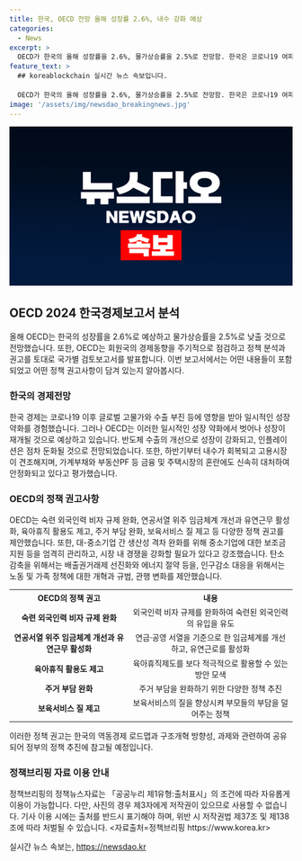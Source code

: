 ```yaml
---
title: 한국, OECD 전망 올해 성장률 2.6%, 내수 강화 예상
categories:
  - News
excerpt: >
  OECD가 한국의 올해 성장률을 2.6%, 물가상승률을 2.5%로 전망함. 한국은 코로나19 여파와 무역분쟁 등으로 인한 어려움을 극복하고 내수가 강화될 것으로 평가됨. 특히 반도체 수출이 개선되어 성장이 강화되고 인플레이션은 점차 둔화될 것으로 전망됨. 그러나 제조업 중심의 성장전략을 유지하면서 구조개혁이 필요하다는 점을 강조하며, 숙련 외국인력 비자 규제 완화, 유연근무 활성화, 보육서비스 질 제고 등을 권고함.
feature_text: >
  ## koreablockchain 실시간 뉴스 속보입니다.

  OECD가 한국의 올해 성장률을 2.6%, 물가상승률을 2.5%로 전망함. 한국은 코로나19 여파와 무역분쟁 등으로 인한 어려움을 극복하고 내수가 강화될 것으로 평가됨. 특히 반도체 수출이 개선되어 성장이 강화되고 인플레이션은 점차 둔화될 것으로 전망됨. 그러나 제조업 중심의 성장전략을 유지하면서 구조개혁이 필요하다는 점을 강조하며, 숙련 외국인력 비자 규제 완화, 유연근무 활성화, 보육서비스 질 제고 등을 권고함.
image: '/assets/img/newsdao_breakingnews.jpg'
---
```


<p><img src="/assets/img/newsdao_breakingnews.jpg" alt="koreablockchain 속보" /></p>

<h2 data-ke-size="size26">OECD 2024 한국경제보고서 분석</h2>

<p data-ke-size="size16">올해 OECD는 한국의 성장률을 2.6%로 예상하고 물가상승률을 2.5%로 낮출 것으로 전망했습니다. 또한, OECD는 회원국의 경제동향을 주기적으로 점검하고 정책 분석과 권고를 토대로 국가별 검토보고서를 발표합니다. 이번 보고서에서는 어떤 내용들이 포함되었고 어떤 정책 권고사항이 담겨 있는지 알아봅시다.</p>

<h3>한국의 경제전망</h3>

<p data-ke-size="size16">한국 경제는 코로나19 이후 글로벌 고물가와 수출 부진 등에 영향을 받아 일시적인 성장 약화를 경험했습니다. 그러나 OECD는 이러한 일시적인 성장 약화에서 벗어나 성장이 재개될 것으로 예상하고 있습니다. 반도체 수출의 개선으로 성장이 강화되고, 인플레이션은 점차 둔화될 것으로 전망되었습니다. 또한, 하반기부터 내수가 회복되고 고용시장이 견조해지며, 가계부채와 부동산PF 등 금융 및 주택시장의 혼란에도 신속히 대처하여 안정화되고 있다고 평가했습니다.</p>

<h3>OECD의 정책 권고사항</h3>

<p data-ke-size="size16">OECD는 숙련 외국인력 비자 규제 완화, 연공서열 위주 임금체계 개선과 유연근무 활성화, 육아휴직 활용도 제고, 주거 부담 완화, 보육서비스 질 제고 등 다양한 정책 권고를 제안했습니다. 또한, 대-중소기업 간 생산성 격차 완화를 위해 중소기업에 대한 보조금 지원 등을 엄격히 관리하고, 시장 내 경쟁을 강화할 필요가 있다고 강조했습니다. 탄소 감축을 위해서는 배출권거래제 선진화와 에너지 절약 등을, 인구감소 대응을 위해서는 노동 및 가족 정책에 대한 개혁과 규범, 관행 변화를 제안했습니다.</p>

<table>
    <tr>
        <th>OECD의 정책 권고</th>
        <th>내용</th>
    </tr>
    <tr>
        <td style="text-align: center; height: 17px;"><b>숙련 외국인력 비자 규제 완화</b></td>
        <td style="text-align: center; height: 17px;">외국인력 비자 규제를 완화하여 숙련된 외국인력의 유입을 유도</td>
    </tr>
    <tr>
        <td style="text-align: center; height: 17px;"><b>연공서열 위주 임금체계 개선과 유연근무 활성화</b></td>
        <td style="text-align: center; height: 17px;">연금·공영 서열을 기준으로 한 임금체계를 개선하고, 유연근로를 활성화</td>
    </tr>
    <tr>
        <td style="text-align: center; height: 17px;"><b>육아휴직 활용도 제고</b></td>
        <td style="text-align: center; height: 17px;">육아휴직제도를 보다 적극적으로 활용할 수 있는 방안 모색</td>
    </tr>
    <tr>
        <td style="text-align: center; height: 17px;"><b>주거 부담 완화</b></td>
        <td style="text-align: center; height: 17px;">주거 부담을 완화하기 위한 다양한 정책 추진</td>
    </tr>
    <tr>
        <td style="text-align: center; height: 17px;"><b>보육서비스 질 제고</b></td>
        <td style="text-align: center; height: 17px;">보육서비스의 질을 향상시켜 부모들의 부담을 덜어주는 정책</td>
    </tr>
</table>

<p data-ke-size="size16">이러한 정책 권고는 한국의 역동경제 로드맵과 구조개혁 방향성, 과제와 관련하여 공유되어 정부의 정책 추진에 참고될 예정입니다.</p>

<h3>정책브리핑 자료 이용 안내</h3>

<p data-ke-size="size16">정책브리핑의 정책뉴스자료는 「공공누리 제1유형:출처표시」의 조건에 따라 자유롭게 이용이 가능합니다. 다만, 사진의 경우 제3자에게 저작권이 있으므로 사용할 수 없습니다. 기사 이용 시에는 출처를 반드시 표기해야 하며, 위반 시 저작권법 제37조 및 제138조에 따라 처벌될 수 있습니다. <자료출처=정책브리핑 https://www.korea.kr></p>
실시간 뉴스 속보는, <a href="https://newsdao.kr" rel="dofollow">https://newsdao.kr</a>


